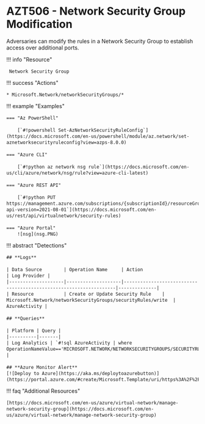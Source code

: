 # AZT506 - Network Security Group Modification                                                                                             

Adversaries can modify the rules in a Network Security Group to establish access over additional ports.

!!! info "Resource" 

	 Network Security Group

!!! success "Actions"

	* Microsoft.Network/networkSecurityGroups/*

!!! example "Examples"

    === "Az PowerShell"

		[`#!powershell Set-AzNetworkSecurityRuleConfig`](https://docs.microsoft.com/en-us/powershell/module/az.network/set-aznetworksecurityruleconfig?view=azps-8.0.0)
		
	=== "Azure CLI"
	
		[`#!python az network nsg rule`](https://docs.microsoft.com/en-us/cli/azure/network/nsg/rule?view=azure-cli-latest)	

	=== "Azure REST API"
	
		[`#!python PUT https://management.azure.com/subscriptions/{subscriptionId}/resourceGroups/{resourceGroupName}/providers/Microsoft.Network/networkSecurityGroups/{networkSecurityGroupName}/securityRules/{securityRuleName}?api-version=2021-08-01`](https://docs.microsoft.com/en-us/rest/api/virtualnetwork/security-rules)	

    === "Azure Portal"
    	![nsg](nsg.PNG)

!!! abstract "Detections"

	## **Logs** 

	| Data Source        | Operation Name     | Action                                                            | Log Provider |
	|--------------------|--------------------|-------------------------------------------------------------------|--------------|
	| Resource           | Create or Update Security Rule	 | Microsoft.Network/networkSecurityGroups/securityRules/write	| AzureActivity |

	## **Queries**

	| Platform | Query |
    |----------|-------|
	| Log Analytics | `#!sql AzureActivity | where OperationNameValue=='MICROSOFT.NETWORK/NETWORKSECURITYGROUPS/SECURITYRULES/WRITE'` |	
	
	## **Azure Monitor Alert**
	[![Deploy to Azure](https://aka.ms/deploytoazurebutton)](https://portal.azure.com/#create/Microsoft.Template/uri/https%3A%2F%2Fraw.githubusercontent.com%2Fmicrosoft%2FAzDetectSuite%2Fmain%2FAzureThreatResearchMatrix%2FPersistence%2FAZT506%2FAZT506.json)
	
!!! faq "Additional Resources"

	[https://docs.microsoft.com/en-us/azure/virtual-network/manage-network-security-group](https://docs.microsoft.com/en-us/azure/virtual-network/manage-network-security-group)